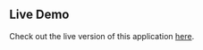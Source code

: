## Live Demo
Check out the live version of this application [here](https://blogify-mnqu.onrender.com).
